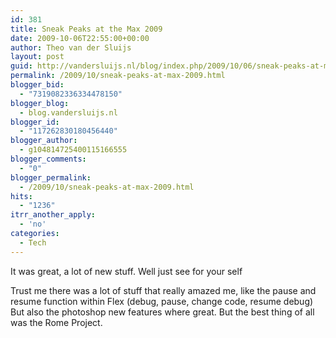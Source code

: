 ```yaml
---
id: 381
title: Sneak Peaks at the Max 2009
date: 2009-10-06T22:55:00+00:00
author: Theo van der Sluijs
layout: post
guid: http://vandersluijs.nl/blog/index.php/2009/10/06/sneak-peaks-at-max-2009/
permalink: /2009/10/sneak-peaks-at-max-2009.html
blogger_bid:
  - "7319082336334478150"
blogger_blog:
  - blog.vandersluijs.nl
blogger_id:
  - "117262830180456440"
blogger_author:
  - g104814725400115166555
blogger_comments:
  - "0"
blogger_permalink:
  - /2009/10/sneak-peaks-at-max-2009.html
hits:
  - "1236"
itrr_another_apply:
  - 'no'
categories:
  - Tech
---
```

It was great, a lot of new stuff. Well just see for your self 

<div>
  <div>
  </div>
</div>

<a name="more"></a> Trust me there was a lot of stuff that really amazed me, like the pause and resume function within Flex (debug, pause, change code, resume debug) But also the photoshop new features where great. But the best thing of all was the Rome Project.